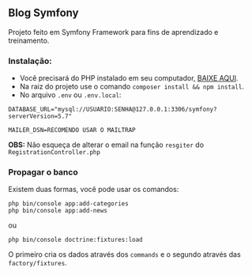 ## Blog Symfony

Projeto feito em Symfony Framework para fins de aprendizado e treinamento.

### Instalação: 

* Você precisará do PHP instalado em seu computador, [BAIXE AQUI](https://www.php.net/downloads). 
* Na raiz do projeto use o comando `composer install && npm install`. 
* No arquivo `.env` ou `.env.local`:
```
DATABASE_URL="mysql://USUARIO:SENHA@127.0.0.1:3306/symfony?serverVersion=5.7"

MAILER_DSN=RECOMENDO USAR O MAILTRAP
```
**OBS:** Não esqueça de alterar o email na função `resgiter` do `RegistrationController.php`

### Propagar o banco
Existem duas formas, você pode usar os comandos:
```
php bin/console app:add-categories
php bin/console app:add-news
```
ou
```
php bin/console doctrine:fixtures:load
```
O primeiro cria os dados através dos `commands` e o segundo através das `factory/fixtures`.